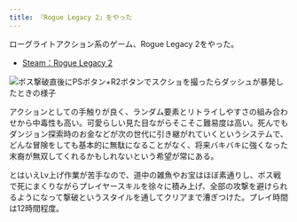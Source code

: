 ```yaml
---
title: 『Rogue Legacy 2』をやった
---
```

ローグライトアクション系のゲーム、Rogue Legacy 2をやった。

*   [Steam：Rogue Legacy 2](https://store.steampowered.com/app/1253920/Rogue_Legacy_2/?l=japanese)

![](https://lh4.googleusercontent.com/o-hkkbYJV5Nk_9iC-n6imB3eKRWOzLxj1U0JUkXTEECQBCSZH2NIJ4aGGFT0v48wymqMOTTNukNg4MczYHTvw1tcKOOclPsI79JpWdxL5ZJoD05hmq_T_0Lu2P9d7jUA3NcpXCoNoibjJT_ze5OR_oM "ボス撃破直後にPSボタン+R2ボタンでスクショを撮ったらダッシュが暴発したときの様子")

アクションとしての手触りが良く、ランダム要素とリトライしやすさの組み合わせから中毒性も高い。可愛らしい見た目ながらそこそこ難易度は高い。死んでもダンジョン探索時のお金などが次の世代に引き継がれていくというシステムで、どんな冒険をしても基本的に無駄になることがなく、将来バキバキに強くなった末裔が無双してくれるかもしれないという希望が常にある。

とはいえLv上げ作業が苦手なので、道中の雑魚やお宝はほぼ素通りし、ボス戦で死にまくりながらプレイヤースキルを徐々に積み上げ、全部の攻撃を避けられるようになって撃破というスタイルを通してクリアまで漕ぎつけた。プレイ時間は12時間程度。
